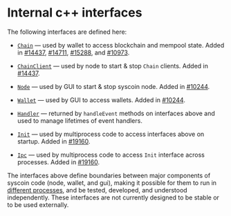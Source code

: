 # Internal c++ interfaces

The following interfaces are defined here:

* [`Chain`](chain.h) — used by wallet to access blockchain and mempool state. Added in [#14437](https://github.com/syscoin/syscoin/pull/14437), [#14711](https://github.com/syscoin/syscoin/pull/14711), [#15288](https://github.com/syscoin/syscoin/pull/15288), and [#10973](https://github.com/syscoin/syscoin/pull/10973).

* [`ChainClient`](chain.h) — used by node to start & stop `Chain` clients. Added in [#14437](https://github.com/syscoin/syscoin/pull/14437).

* [`Node`](node.h) — used by GUI to start & stop syscoin node. Added in [#10244](https://github.com/syscoin/syscoin/pull/10244).

* [`Wallet`](wallet.h) — used by GUI to access wallets. Added in [#10244](https://github.com/syscoin/syscoin/pull/10244).

* [`Handler`](handler.h) — returned by `handleEvent` methods on interfaces above and used to manage lifetimes of event handlers.

* [`Init`](init.h) — used by multiprocess code to access interfaces above on startup. Added in [#19160](https://github.com/syscoin/syscoin/pull/19160).

* [`Ipc`](ipc.h) — used by multiprocess code to access `Init` interface across processes. Added in [#19160](https://github.com/syscoin/syscoin/pull/19160).

The interfaces above define boundaries between major components of syscoin code (node, wallet, and gui), making it possible for them to run in [different processes](../../doc/multiprocess.md), and be tested, developed, and understood independently. These interfaces are not currently designed to be stable or to be used externally.
